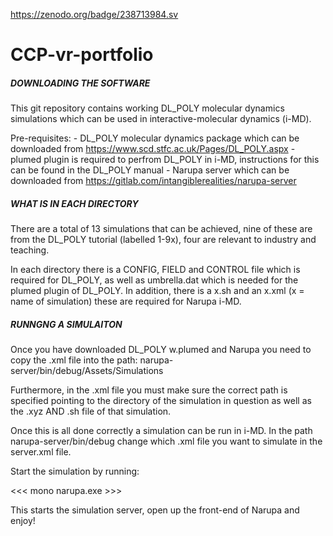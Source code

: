 https://zenodo.org/badge/238713984.sv

# CCP-vr-portfolio


##### DOWNLOADING THE SOFTWARE #####
This git repository contains working DL_POLY molecular dynamics simulations which can be used in interactive-molecular dynamics (i-MD).

Pre-requisites:
	- DL_POLY molecular dynamics package which can be downloaded from https://www.scd.stfc.ac.uk/Pages/DL_POLY.aspx
		- plumed plugin is required to perfrom DL_POLY in i-MD, instructions for this can be found in the DL_POLY manual
	- Narupa server which can be downloaded from https://gitlab.com/intangiblerealities/narupa-server


##### WHAT IS IN EACH DIRECTORY #####

There are a total of 13 simulations that can be achieved, nine of these are from the DL_POLY tutorial (labelled 1-9x), four are relevant to industry and teaching.

In each directory there is a CONFIG, FIELD and CONTROL file which is required for DL_POLY, as well as umbrella.dat which is needed for the plumed plugin of DL_POLY. In addition, there is a x.sh and an x.xml (x = name of simulation) these are required for Narupa i-MD.


##### RUNNGNG A SIMULAITON #####	
Once you have downloaded DL_POLY w.plumed and Narupa you need to copy the .xml file into the path:
narupa-server/bin/debug/Assets/Simulations

Furthermore, in the .xml file you must make sure the correct path is specified pointing to the directory of the simulation in question as well as the .xyz AND .sh file of that simulation.


Once this is all done correctly a simulation can be run in i-MD. In the path narupa-server/bin/debug change which .xml file you want to simulate in the server.xml file.

Start the simulation by running:

<<< mono narupa.exe >>>

This starts the simulation server, open up the front-end of Narupa and enjoy!


